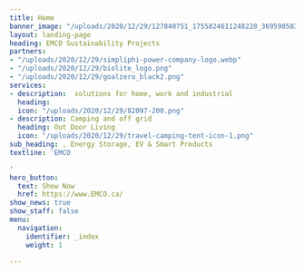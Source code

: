 ```yaml
---
title: Home
banner_image: "/uploads/2020/12/29/127840751_1755824611248228_3695905035415066020_o.jpg"
layout: landing-page
heading: EMCO Sustainability Projects
partners:
- "/uploads/2020/12/29/simpliphi-power-company-logo.webp"
- "/uploads/2020/12/29/biolite_logo.png"
- "/uploads/2020/12/29/goalzero_black2.png"
services:
- description:  solutions for home, work and industrial
  heading: 
  icon: "/uploads/2020/12/29/82097-200.png"
- description: Camping and off grid
  heading: Out Door Living
  icon: "/uploads/2020/12/29/travel-camping-tent-icon-1.png"
sub_heading: , Energy Storage, EV & Smart Products
textline: 'EMCO 

'
hero_button:
  text: Show Now
  href: https://www.EMCO.ca/
show_news: true
show_staff: false
menu:
  navigation:
    identifier: _index
    weight: 1

---
```

